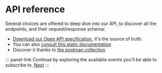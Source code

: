 # API reference

Several choices are offered to deep dive into our API, to discover all the endpoints, and their request/response schema:

- [Download our Open API specification](https://storage.googleapis.com/akecld-prd-sdk-aep-prd-api-assets/openapi_specification.yml), it's the source of truth.
- You can also [consult this static documentation](https://storage.googleapis.com/akecld-prd-sdk-aep-prd-api-assets/openapi_specification.html)
- Discover it thanks to [the postman collection](https://storage.googleapis.com/akecld-prd-sdk-aep-prd-api-assets/generated_postman_collection.json)



::: panel-link Continue by exploring the available events you'll be able to subscribe to. [Next](/event-platform/available-events.html)
:::
